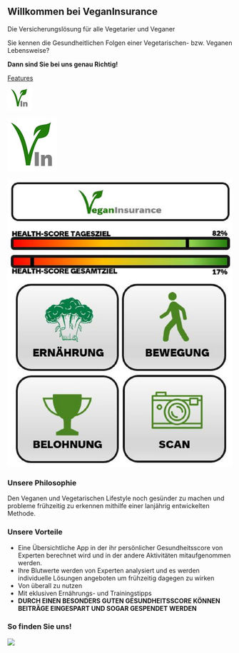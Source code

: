 ## Willkommen bei VeganInsurance 

Die Versicherungslösung für alle Vegetarier und Veganer

Sie kennen die Gesundheitlichen Folgen einer Vegetarischen- bzw. Veganen Lebensweise?

 <b>Dann sind Sie bei uns genau Richtig!</b>
 
[Features](features.md)
 
![Image](../assets/Logo1.JPG)
 
![Image](../assets/Logo%202.JPG)


![Image](../assets/Startbild%20Webseite.png)


### Unsere Philosophie

Den Veganen und Vegetarischen Lifestyle noch gesünder zu machen und probleme frühzeitig zu erkennen mithilfe einer lanjährig entwickelten Methode.


### Unsere Vorteile 
<ul>
  <li>Eine Übersichtliche App in der ihr persönlicher Gesundheitsscore von Experten berechnet wird und in der andere Aktivitäten mitaufgenommen werden.</li>
  <li>Ihre Blutwerte werden von Experten analysiert und es werden individuelle Lösungen angeboten um frühzeitig dagegen zu wirken</li>
   <li>Von überall zu nutzen</li>
   <li>Mit eklusiven Ernährungs- und Trainingstipps</li>
   <b><li>DURCH EINEN BESONDERS GUTEN GESUNDHEITSSCORE KÖNNEN BEITRÄGE EINGESPART UND SOGAR GESPENDET WERDEN</li></b>
 </ul>


### So finden Sie uns!

<img src="https://static.vecteezy.com/ti/gratis-vektor/t2/362767-standort-symbol-kostenlos-vektor.jpg">
